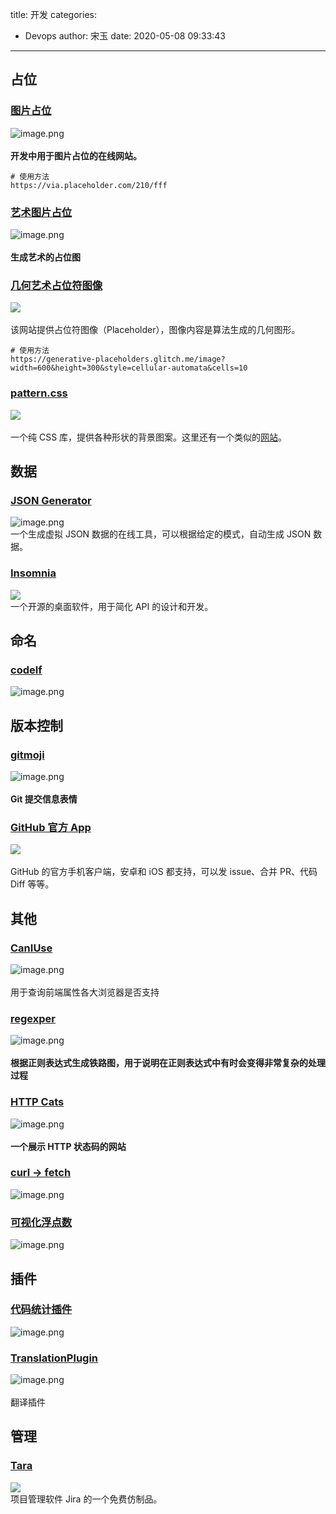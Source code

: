 title: 开发
categories:
 - Devops
author: 宋玉
date: 2020-05-08 09:33:43
---

## 占位

### [图片占位](https://placeholder.com/)
![image.png](https://cdn.nlark.com/yuque/0/2020/png/394169/1582603742579-c7250ec2-08d4-4440-9f80-e00cd7f04752.png#align=left&display=inline&height=747&margin=%5Bobject%20Object%5D&name=image.png&originHeight=1494&originWidth=2878&size=350121&status=done&style=none&width=1439)<br />
<br />**开发中用于图片占位的在线网站。**

```
# 使用方法
https://via.placeholder.com/210/fff
```



### [艺术图片占位](https://generative-placeholders.glitch.me/)
![image.png](https://cdn.nlark.com/yuque/0/2020/png/394169/1582603521979-b5c2d34f-bdc9-4538-8e82-b850dc5e922a.png#align=left&display=inline&height=765&margin=%5Bobject%20Object%5D&name=image.png&originHeight=1530&originWidth=2864&size=282785&status=done&style=none&width=1432)<br />
<br />**生成艺术的占位图**

### [几何艺术占位符图像](https://generative-placeholders.glitch.me/)
![](https://cdn.nlark.com/yuque/0/2020/jpeg/394169/1584685906460-9cf8bf7d-3b7f-496d-b66a-c83dd9053b2b.jpeg#align=left&display=inline&height=300&margin=%5Bobject%20Object%5D&originHeight=300&originWidth=600&size=0&status=done&style=none&width=600)<br />
<br />该网站提供占位符图像（Placeholder），图像内容是算法生成的几何图形。<br />

```
# 使用方法
https://generative-placeholders.glitch.me/image?width=600&height=300&style=cellular-automata&cells=10
```

### [pattern.css](https://github.com/bansal-io/pattern.css)
![](https://cdn.nlark.com/yuque/0/2020/jpeg/394169/1587696700880-a3c46719-9645-4284-be33-5218e606acd6.jpeg#align=left&display=inline&height=595&margin=%5Bobject%20Object%5D&originHeight=595&originWidth=790&size=0&status=done&style=none&width=790)<br />
<br />一个纯 CSS 库，提供各种形状的背景图案。这里还有一个类似的[网站](http://www.heropatterns.com/)。

## 数据

### [JSON Generator](https://next.json-generator.com/)
![image.png](https://cdn.nlark.com/yuque/0/2020/png/394169/1587090644120-50839088-23ec-4776-83cf-720ef03f2994.png#align=left&display=inline&height=762&margin=%5Bobject%20Object%5D&name=image.png&originHeight=1524&originWidth=2880&size=596212&status=done&style=none&width=1440)<br />一个生成虚拟 JSON 数据的在线工具，可以根据给定的模式，自动生成 JSON 数据。

### [Insomnia](https://insomnia.rest/)
![](https://cdn.nlark.com/yuque/0/2020/jpeg/394169/1588901599102-4936258a-f857-4de2-8774-181614990399.jpeg#align=left&display=inline&height=394&margin=%5Bobject%20Object%5D&originHeight=394&originWidth=800&size=0&status=done&style=none&width=800)<br />一个开源的桌面软件，用于简化 API 的设计和开发。

## 命名

### [codelf](https://unbug.github.io/codelf/)
![image.png](https://cdn.nlark.com/yuque/0/2020/png/394169/1585128786991-fe18a75c-808f-4a92-a724-7bdbaae91af0.png#align=left&display=inline&height=769&margin=%5Bobject%20Object%5D&name=image.png&originHeight=1538&originWidth=2874&size=445715&status=done&style=none&width=1437)

## 版本控制

### [gitmoji](https://gitmoji.carloscuesta.me/)
![image.png](https://cdn.nlark.com/yuque/0/2020/png/394169/1582693695541-03e21485-4c39-44dd-8649-91f971107c64.png#align=left&display=inline&height=763&margin=%5Bobject%20Object%5D&name=image.png&originHeight=1526&originWidth=2868&size=313290&status=done&style=none&width=1434)<br />
<br />**Git 提交信息表情**

### [GitHub 官方 App](https://github.blog/2020-03-17-github-for-mobile-is-now-available/)
![](https://cdn.nlark.com/yuque/0/2020/jpeg/394169/1584685608513-154f0beb-ff3c-4c82-863b-c21035ba8662.jpeg#align=left&display=inline&height=424&margin=%5Bobject%20Object%5D&originHeight=424&originWidth=800&size=0&status=done&style=none&width=800)<br />
<br />GitHub 的官方手机客户端，安卓和 iOS 都支持，可以发 issue、合并 PR、代码 Diff 等等。

## 其他

### [CanIUse](https://www.caniuse.com/)
![image.png](https://cdn.nlark.com/yuque/0/2020/png/394169/1582637705990-98fe8ea4-c7c6-4af4-8fe2-e0f8815134c9.png#align=left&display=inline&height=762&margin=%5Bobject%20Object%5D&name=image.png&originHeight=1524&originWidth=2872&size=631062&status=done&style=none&width=1436)<br />
<br />用于查询前端属性各大浏览器是否支持

### [regexper](https://regexper.com/)
![image.png](https://cdn.nlark.com/yuque/0/2020/png/394169/1582638567609-d8a37218-eec8-4806-abba-ef1d66bf58f8.png#align=left&display=inline&height=764&margin=%5Bobject%20Object%5D&name=image.png&originHeight=1528&originWidth=2874&size=177197&status=done&style=none&width=1437)<br />
<br />**根据正则表达式生成铁路图，用于说明在正则表达式中有时会变得非常复杂的处理过程**

### [HTTP Cats](https://http.cat/)
![image.png](https://cdn.nlark.com/yuque/0/2020/png/394169/1582682413230-c2494a93-29d8-4c84-b8c3-5f4cbdab2108.png#align=left&display=inline&height=763&margin=%5Bobject%20Object%5D&name=image.png&originHeight=1526&originWidth=2874&size=3011180&status=done&style=none&width=1437)<br />
<br />**一个展示 HTTP 状态码的网站**

### [curl -> fetch](https://kigiri.github.io/fetch/)
![image.png](https://cdn.nlark.com/yuque/0/2020/png/394169/1587210282816-cd12a423-b8d3-4cf0-9631-691623b7d919.png#align=left&display=inline&height=762&margin=%5Bobject%20Object%5D&name=image.png&originHeight=1524&originWidth=2880&size=180859&status=done&style=none&width=1440)

### [可视化浮点数](http://evanw.github.io/float-toy/)
![image.png](https://cdn.nlark.com/yuque/0/2020/png/394169/1584076762984-77e5efa8-e5e0-48e3-aa3f-f3610d73745b.png#align=left&display=inline&height=763&margin=%5Bobject%20Object%5D&name=image.png&originHeight=1526&originWidth=2880&size=255642&status=done&style=none&width=1440)

## 插件

### [代码统计插件](https://plugins.jetbrains.com/plugin/4509-statistic/)
![image.png](https://cdn.nlark.com/yuque/0/2020/png/394169/1585128923424-27462330-c6f2-49de-b18e-b15e7afe64e9.png#align=left&display=inline&height=766&margin=%5Bobject%20Object%5D&name=image.png&originHeight=1532&originWidth=2880&size=369967&status=done&style=none&width=1440)

### [TranslationPlugin](http://yiiguxing.github.io/TranslationPlugin/start.html)
![image.png](https://cdn.nlark.com/yuque/0/2020/png/394169/1585128769243-29227d4d-65b3-4cc9-a77b-057fc18dc774.png#align=left&display=inline&height=762&margin=%5Bobject%20Object%5D&name=image.png&originHeight=1524&originWidth=2876&size=205763&status=done&style=none&width=1438)<br />
<br />翻译插件

## 管理

### [Tara](https://tara.ai/)
![](https://cdn.nlark.com/yuque/0/2020/jpeg/394169/1588901535436-f835bbd6-f4b8-4793-8594-8e5e95983947.jpeg#align=left&display=inline&height=401&margin=%5Bobject%20Object%5D&originHeight=401&originWidth=800&size=0&status=done&style=none&width=800)<br />项目管理软件 Jira 的一个免费仿制品。
